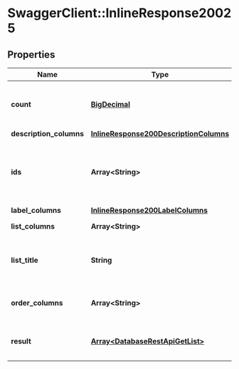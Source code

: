 # SwaggerClient::InlineResponse20025

## Properties
Name | Type | Description | Notes
------------ | ------------- | ------------- | -------------
**count** | [**BigDecimal**](BigDecimal.md) | The total record count on the backend | [optional] 
**description_columns** | [**InlineResponse200DescriptionColumns**](InlineResponse200DescriptionColumns.md) |  | [optional] 
**ids** | **Array&lt;String&gt;** | A list of item ids, useful when you don&#x27;t know the column id | [optional] 
**label_columns** | [**InlineResponse200LabelColumns**](InlineResponse200LabelColumns.md) |  | [optional] 
**list_columns** | **Array&lt;String&gt;** | A list of columns | [optional] 
**list_title** | **String** | A title to render. Will be translated by babel | [optional] 
**order_columns** | **Array&lt;String&gt;** | A list of allowed columns to sort | [optional] 
**result** | [**Array&lt;DatabaseRestApiGetList&gt;**](DatabaseRestApiGetList.md) | The result from the get list query | [optional] 

